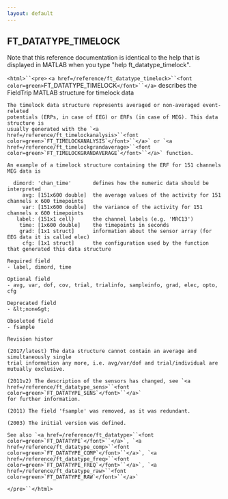 ```yaml
---
layout: default
---
```


##  FT_DATATYPE_TIMELOCK

Note that this reference documentation is identical to the help that is displayed in MATLAB when you type "help ft_datatype_timelock".

`<html>``<pre>`
    `<a href=/reference/ft_datatype_timelock>``<font color=green>`FT_DATATYPE_TIMELOCK`</font>``</a>` describes the FieldTrip MATLAB structure for timelock data
 
    The timelock data structure represents averaged or non-averaged event-releted
    potentials (ERPs, in case of EEG) or ERFs (in case of MEG). This data structure is
    usually generated with the `<a href=/reference/ft_timelockanalysis>``<font color=green>`FT_TIMELOCKANALYSIS`</font>``</a>` or `<a href=/reference/ft_timelockgrandaverage>``<font color=green>`FT_TIMELOCKGRANDAVERAGE`</font>``</a>` function.
 
    An example of a timelock structure containing the ERF for 151 channels MEG data is
 
      dimord: 'chan_time'       defines how the numeric data should be interpreted
         avg: [151x600 double]  the average values of the activity for 151 channels x 600 timepoints
         var: [151x600 double]  the variance of the activity for 151 channels x 600 timepoints
       label: {151x1 cell}      the channel labels (e.g. 'MRC13')
        time: [1x600 double]    the timepoints in seconds
        grad: [1x1 struct]      information about the sensor array (for EEG data it is called elec)
         cfg: [1x1 struct]      the configuration used by the function that generated this data structure
 
    Required field
    - label, dimord, time
 
    Optional field
    - avg, var, dof, cov, trial, trialinfo, sampleinfo, grad, elec, opto, cfg
 
    Deprecated field
    - &lt;none&gt;
 
    Obsoleted field
    - fsample
 
    Revision histor
 
    (2017/latest) The data structure cannot contain an average and simultaneously single
    trial information any more, i.e. avg/var/dof and trial/individual are mutually exclusive.
 
    (2011v2) The description of the sensors has changed, see `<a href=/reference/ft_datatype_sens>``<font color=green>`FT_DATATYPE_SENS`</font>``</a>`
    for further information.
 
    (2011) The field 'fsample' was removed, as it was redundant.
 
    (2003) The initial version was defined.
 
    See also `<a href=/reference/ft_datatype>``<font color=green>`FT_DATATYPE`</font>``</a>`, `<a href=/reference/ft_datatype_comp>``<font color=green>`FT_DATATYPE_COMP`</font>``</a>`, `<a href=/reference/ft_datatype_freq>``<font color=green>`FT_DATATYPE_FREQ`</font>``</a>`, `<a href=/reference/ft_datatype_raw>``<font color=green>`FT_DATATYPE_RAW`</font>``</a>`
`</pre>``</html>`


